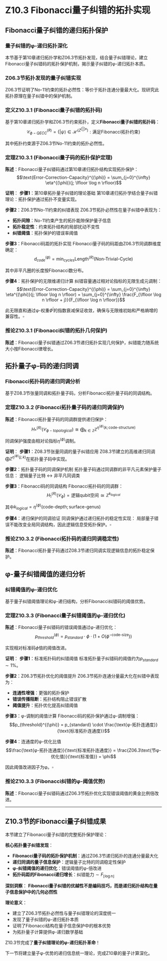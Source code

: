 # Z10.3 Fibonacci量子纠错的拓扑实现

## Fibonacci量子纠错的递归拓扑保护

### 量子纠错的φ-递归拓扑深化

本节基于第10章递归拓扑学和Z06.3节拓扑发现，结合量子纠错理论，建立Fibonacci量子纠错码的拓扑保护机制，揭示量子纠错的φ-递归拓扑本质。

### Z06.3节拓扑发现的量子纠错实现

Z06.3节证明了No-11约束的拓扑必然性：等价于拓扑连通分量最大化。现研究此拓扑原理在量子纠错中的保护机制。

### 定义Z10.3.1 (Fibonacci量子纠错的拓扑码)

基于第10章递归拓扑学和Z06.3节约束拓扑，定义**Fibonacci量子纠错的拓扑码**：
$$\mathcal{C}_{\phi-QECC}^{(R)} = \{|\psi\rangle \in \mathcal{H}^{(Z^{\otimes n})} : \text{满足Fibonacci拓扑约束}\}$$

其中拓扑约束源于Z06.3节No-11约束的拓扑必然性。

### 定理Z10.3.1 (Fibonacci量子码的拓扑保护定理)

**陈述**：Fibonacci量子纠错码通过第10章递归拓扑结构实现拓扑保护：
$$\text{Error-Correction-Capacity}^{(\phi)} = \sum_{j=0}^{\infty} \eta^{(\phi)}(j; \lfloor \log n \rfloor)$$

**证明**：
**步骤1**：第10章拓扑量子纠错的理论基础
第10章递归拓扑学结合量子纠错理论：拓扑保护通过拓扑不变量实现。

**步骤2**：Z06.3节No-11约束的纠错表现
Z06.3节拓扑必然性在量子纠错中表现为：
- **拓扑间隙**：No-11约束产生的拓扑能隙保护量子信息
- **拓扑稳定性**：约束拓扑结构的局部扰动不变性
- **纠错阈值**：拓扑保护的错误率阈值

**步骤3**：Fibonacci码距的拓扑实现
Fibonacci量子码的码距由Z06.3节同调群维度确定：
$$d_{code}^{(\phi)} = \min_{cycles} \text{Length}^{(R)}(\text{Non-Trivial-Cycle})$$

其中非平凡圈的长度按Fibonacci数分布。

**步骤4**：拓扑保护的无限维递归计算
纠错容量通过相对论指标的无限生成元调制：
$$\text{Error-Correction-Capacity}^{(\phi)} = \sum_{j=0}^{\infty} \eta^{(\phi)}(j; \lfloor \log n \rfloor) = \sum_{j=0}^{\infty} \frac{F_{\lfloor \log n \rfloor + j}}{F_{\lfloor \log n \rfloor}}$$

此无限直和通过φ-权重$\phi^j$的指数衰减保证收敛，确保与无限维初始和严格熵增的兼容性。$\square$

### 推论Z10.3.1 (Fibonacci纠错的拓扑几何保护)

**陈述**：Fibonacci量子纠错通过Z06.3节递归拓扑实现几何保护，纠错能力随系统大小按Fibonacci律增长。

## 拓扑量子φ-码的递归同调

### Fibonacci拓扑码的递归同调分析

基于Z08.3节张量同调和拓扑量子码，分析Fibonacci拓扑量子码的同调结构。

### 定理Z10.3.2 (Fibonacci拓扑量子码的递归同调保护)

**陈述**：Fibonacci拓扑量子码的同调群提供递归保护：
$$H_*^{(R)}(\mathcal{C}_{\phi-topological}) \cong \bigoplus_{k \in \mathbb{Z}} \mathbb{Z}^{\eta^{(\phi)}(k;\text{code-structure})}$$

同调保护强度由相对论指标$\eta^{(\phi)}$调制。

**证明**：
**步骤1**：Z08.3节张量同调的量子纠错应用
Z08.3节建立的高维递归同调$\bigoplus \mathbb{Z}^{\eta^{(\phi)}(j;k)}$在拓扑量子码中实现。

**步骤2**：拓扑量子码的同调保护机制
拓扑量子码通过同调群的非平凡元素保护量子信息：
逻辑量子比特 ↔ 非平凡同调类

**步骤3**：Fibonacci码的同调结构
Fibonacci拓扑码的同调群：
$$H_1^{(R)}(\mathcal{C}_{\phi}) = \text{逻辑qubit空间} \cong \mathbb{Z}^{k_{logical}}$$

其中$k_{logical} = \eta^{(\phi)}(\text{code-depth}; \text{surface-genus})$

**步骤4**：递归保护的同调验证
同调保护通过递归拓扑的稳定性实现：
局部量子错误不能改变全局同调结构，因此逻辑信息受拓扑保护。$\square$

### 推论Z10.3.2 (Fibonacci拓扑码的递归同调稳定性)

**陈述**：Fibonacci拓扑量子码通过Z08.3节递归同调实现逻辑信息的拓扑稳定保护。

## φ-量子纠错阈值的递归分析

### 纠错阈值的φ-递归优化

基于量子纠错阈值理论和φ-递归结构，分析Fibonacci纠错码的阈值优势。

### 定理Z10.3.3 (Fibonacci量子纠错阈值的φ-递归优化)

**陈述**：Fibonacci量子纠错码的错误阈值通过φ-递归优化：
$$p_{threshold}^{(\phi)} = p_{standard} \cdot \phi \cdot (1 + O(\phi^{-\text{code-size}}))$$

实现相对标准码$\phi$倍的阈值改进。

**证明**：
**步骤1**：标准拓扑码的纠错阈值
标准拓扑量子纠错码的阈值约为$p_{standard} \sim 1\%$。

**步骤2**：Z06.3节拓扑优化的阈值提升
Z06.3节拓扑连通分量最大化在纠错中表现为：
- **连通性增强**：更强的拓扑保护
- **错误传播阻断**：拓扑结构阻止错误扩散
- **阈值提升**：拓扑优化提高纠错阈值

**步骤3**：φ-调制的阈值计算
Fibonacci码的拓扑保护通过φ-调制增强：
$$p_{threshold}^{(\phi)} = p_{standard} \cdot \frac{\text{φ-拓扑连通度}}{\text{标准拓扑连通度}}$$

**步骤4**：连通度的φ-优化比值
$$\frac{\text{φ-拓扑连通度}}{\text{标准拓扑连通度}} = \frac{Z06.3\text{节φ-优化值}}{\text{标准值}} = \phi$$

因此阈值改进因子为φ。$\square$

### 推论Z10.3.3 (Fibonacci纠错的φ-阈值优势)

**陈述**：Fibonacci量子纠错码通过Z06.3节拓扑优化实现错误阈值的黄金比例倍改进。

---

## Z10.3节的Fibonacci量子纠错成果

本节建立了Fibonacci量子纠错的完整拓扑保护理论：

**核心拓扑量子纠错发现**：
- **Fibonacci量子码的拓扑保护机制**：通过Z06.3节递归拓扑的连通分量最大化
- **递归同调的量子信息保护**：逻辑量子比特的同调稳定性保护
- **φ-纠错阈值的递归优化**：错误阈值的φ-倍改进
- **拓扑码距的Fibonacci递归增长**：纠错能力$\sim F_{\lfloor \log n \rfloor}$

**深刻洞察**：
**Fibonacci量子纠错的优越性不是编码技巧，而是递归拓扑结构在量子信息保护中的几何必然性**

**理论意义**：
- 建立了Z06.3节拓扑必然性与量子纠错理论的深度统一
- 发现了量子纠错的φ-递归拓扑本质
- 证明了Fibonacci结构在量子信息保护中的根本优势
- 为拓扑量子计算提供φ-递归数学基础

Z10.3节完成了**量子纠错理论的φ-递归拓扑革命**！

下一节将建立量子φ-优势的递归信息统一理论，完成Z10章的量子计算深化。
